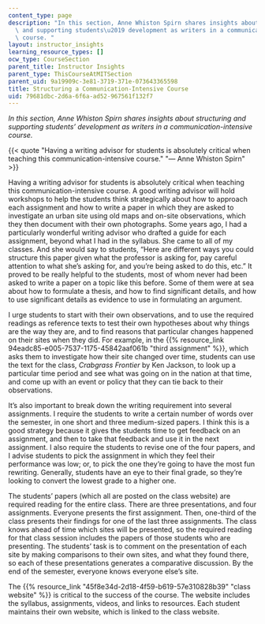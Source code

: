 ```yaml
---
content_type: page
description: "In this section, Anne Whiston Spirn shares insights about structuring\
  \ and supporting students\u2019 development as writers in a communication-intensive\
  \ course. "
layout: instructor_insights
learning_resource_types: []
ocw_type: CourseSection
parent_title: Instructor Insights
parent_type: ThisCourseAtMITSection
parent_uid: 9a19909c-3e81-3719-371e-073643365598
title: Structuring a Communication-Intensive Course
uid: 79681dbc-2d6a-6f6a-ad52-967561f132f7
---
```


_In this section, Anne Whiston Spirn shares insights about structuring and supporting students’ development as writers in a communication-intensive course._

{{< quote "Having a writing advisor for students is absolutely critical when teaching this communication-intensive course." "— Anne Whiston Spirn" >}}

Having a writing advisor for students is absolutely critical when teaching this communication-intensive course. A good writing advisor will hold workshops to help the students think strategically about how to approach each assignment and how to write a paper in which they are asked to investigate an urban site using old maps and on-site observations, which they then document with their own photographs. Some years ago, I had a particularly wonderful writing advisor who drafted a guide for each assignment, beyond what I had in the syllabus. She came to all of my classes. And she would say to students, “Here are different ways you could structure this paper given what the professor is asking for, pay careful attention to what she’s asking for, and you’re being asked to do this, etc.” It proved to be really helpful to the students, most of whom never had been asked to write a paper on a topic like this before. Some of them were at sea about how to formulate a thesis, and how to find significant details, and how to use significant details as evidence to use in formulating an argument.

I urge students to start with their own observations, and to use the required readings as reference texts to test their own hypotheses about why things are the way they are, and to find reasons that particular changes happened on their sites when they did. For example, in the {{% resource_link 94eadc85-e005-7537-1175-45842aaf061b "third assignment" %}}, which asks them to investigate how their site changed over time, students can use the text for the class, _Crabgrass Frontier_ by Ken Jackson, to look up a particular time period and see what was going on in the nation at that time, and come up with an event or policy that they can tie back to their observations.

It’s also important to break down the writing requirement into several assignments. I require the students to write a certain number of words over the semester, in one short and three medium-sized papers. I think this is a good strategy because it gives the students time to get feedback on an assignment, and then to take that feedback and use it in the next assignment. I also require the students to revise one of the four papers, and I advise students to pick the assignment in which they feel their performance was low; or, to pick the one they’re going to have the most fun rewriting. Generally, students have an eye to their final grade, so they’re looking to convert the lowest grade to a higher one.

The students’ papers (which all are posted on the class website) are required reading for the entire class. There are three presentations, and four assignments. Everyone presents the first assignment. Then, one-third of the class presents their findings for one of the last three assignments. The class knows ahead of time which sites will be presented, so the required reading for that class session includes the papers of those students who are presenting. The students’ task is to comment on the presentation of each site by making comparisons to their own sites, and what they found there, so each of these presentations generates a comparative discussion. By the end of the semester, everyone knows everyone else’s site.

The {{% resource_link "45f8e34d-2d18-4f59-b619-57e310828b39" "class website" %}} is critical to the success of the course. The website includes the syllabus, assignments, videos, and links to resources. Each student maintains their own website, which is linked to the class website.
